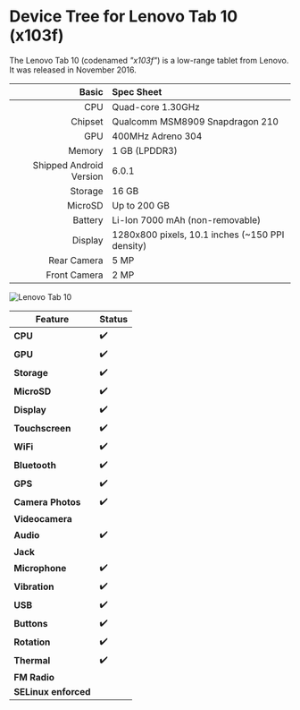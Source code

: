 Device Tree for Lenovo Tab 10 (x103f)
=====================================

The Lenovo Tab 10 (codenamed _"x103f"_) is a low-range tablet from Lenovo.
It was released in November 2016.

Basic   | Spec Sheet
-------:|:-------------------------
CPU     | Quad-core 1.30GHz
Chipset | Qualcomm MSM8909 Snapdragon 210
GPU     | 400MHz Adreno 304
Memory  | 1 GB (LPDDR3)
Shipped Android Version | 6.0.1
Storage | 16 GB
MicroSD | Up to 200 GB
Battery | Li-Ion 7000 mAh (non-removable)
Display | 1280x800 pixels, 10.1 inches (~150 PPI density)
Rear Camera  | 5 MP
Front Camera | 2 MP

![Lenovo Tab 10](https://i.imgur.com/9aBp2L0.png "Lenovo Tab 10")

| Feature                   | Status          |
|---------------------------|-----------------|
| **CPU**                   | :heavy_check_mark: |
| **GPU**                   | :heavy_check_mark: |
| **Storage**               | :heavy_check_mark: |
| **MicroSD**               | :heavy_check_mark: |
| **Display**               | :heavy_check_mark: |
| **Touchscreen**           | :heavy_check_mark: |
| **WiFi**                  | :heavy_check_mark: |
| **Bluetooth**             | :heavy_check_mark: |
| **GPS**                   | :heavy_check_mark: |
| **Camera Photos**         | :heavy_check_mark: |
| **Videocamera**           | |
| **Audio**                 | :heavy_check_mark: |
| **Jack**                  | |
| **Microphone**            | :heavy_check_mark: |
| **Vibration**             | :heavy_check_mark: |
| **USB**                   | :heavy_check_mark: |
| **Buttons**               | :heavy_check_mark: |
| **Rotation**              | :heavy_check_mark: |
| **Thermal**               | :heavy_check_mark: |
| **FM Radio**              | |
| **SELinux enforced**      | |
